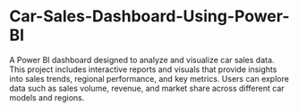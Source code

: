# Car-Sales-Dashboard-Using-Power-BI
A Power BI dashboard designed to analyze and visualize car sales data. This project includes interactive reports and visuals that provide insights into sales trends, regional performance, and key metrics. Users can explore data such as sales volume, revenue, and market share across different car models and regions.
